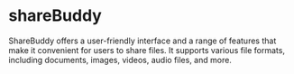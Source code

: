 # shareBuddy
ShareBuddy offers a user-friendly interface and a range of features that make it convenient for users to share files. It supports various file formats, including documents, images, videos, audio files, and more.
